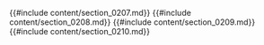 
{{#include content/section_0207.md}}
{{#include content/section_0208.md}}
{{#include content/section_0209.md}}
{{#include content/section_0210.md}}
